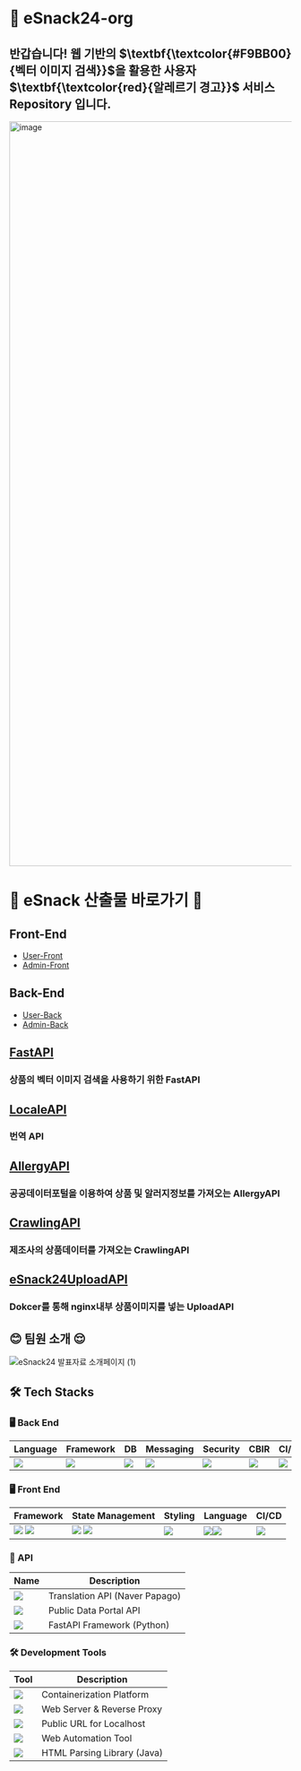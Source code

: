 
# 🍪 eSnack24-org 
## 반갑습니다!  웹 기반의 $\textbf{\textcolor{#F9BB00}{벡터 이미지 검색}}$을 활용한 사용자 $\textbf{\textcolor{red}{알레르기 경고}}$ 서비스 Repository 입니다.

<img width="1329" alt="image" src="https://github.com/user-attachments/assets/7f0992bc-8f81-480f-938d-8f0dcce89a05" />


# 🍪 eSnack 산출물 바로가기 🍪
## Front-End
- [User-Front](https://github.com/eSnack24/eSnack24.git)
- [Admin-Front](https://github.com/eSnack24/eSnack24Admin.git)
  
  
## Back-End
- [User-Back](https://github.com/eSnack24/eSnack24API.git)
- [Admin-Back](https://github.com/eSnack24/eSnack24AdminAPI.git)

## [FastAPI](https://github.com/eSnack24/FastAPI.git) 
### 상품의 벡터 이미지 검색을 사용하기 위한 FastAPI

## [LocaleAPI](https://github.com/eSnack24/LocaleAPI.git) 
### 번역 API

## [AllergyAPI](https://github.com/eSnack24/AllergyAPI.git) 
### 공공데이터포털을 이용하여 상품 및 알러지정보를 가져오는 AllergyAPI

## [CrawlingAPI](https://github.com/eSnack24/CrawlingAPI.git) 
### 제조사의 상품데이터를 가져오는 CrawlingAPI

## [eSnack24UploadAPI](https://github.com/eSnack24/eSnack24UploadAPI.git) 
### Dokcer를 통해 nginx내부 상품이미지를 넣는 UploadAPI



## 😊 팀원 소개 😌

![eSnack24 발표자료 소개페이지 (1)](https://github.com/user-attachments/assets/b7a9bb55-f460-4929-a702-403d819775c2)


















































































































































































































































































































































































## 🛠 Tech Stacks

### 🖥 Back End
| Language | Framework | DB | Messaging | Security | CBIR | CI/CD |
|----------|-----------|----|-----------|----------|------|--------|
| <img src="https://img.shields.io/badge/Java-007396?style=for-the-badge&logo=Java&logoColor=white"/> | <img src="https://img.shields.io/badge/Spring Boot-6DB33F?style=for-the-badge&logo=Spring Boot&logoColor=white"/> | <img src="https://img.shields.io/badge/MariaDB-003545?style=for-the-badge&logo=MariaDB&logoColor=white"/> | <img src="https://img.shields.io/badge/FCM-DD2C00?style=for-the-badge&logo=firebase&logoColor=white"/> | <img src="https://img.shields.io/badge/JWT-000000?style=for-the-badge&logo=JSON Web Tokens&logoColor=white"/> | <img src="https://img.shields.io/badge/Chroma DB-FC521F?style=for-the-badge&logo=ChromaDB&logoColor=white"/> |  <img src="https://img.shields.io/badge/GitHub Actions-2088FF?style=for-the-badge&logo=GitHub Actions&logoColor=white"/>  |




### 🖥 Front End
| Framework | State Management | Styling | Language | CI/CD |
|-----------|-------------------|---------|----------|-------|
| <img src="https://img.shields.io/badge/React-61DAFB?style=for-the-badge&logo=React&logoColor=white"/>  <img src="https://img.shields.io/badge/Vue.js-4FC08D?style=for-the-badge&logo=Vue.js&logoColor=white"/>  | <img src="https://img.shields.io/badge/Redux-764ABC?style=for-the-badge&logo=Redux&logoColor=white"/> <img src="https://img.shields.io/badge/Pinia-F97316?style=for-the-badge&logo=Pinia&logoColor=white"/> | <img src="https://img.shields.io/badge/Tailwind CSS-06B6D4?style=for-the-badge&logo=Tailwind CSS&logoColor=white"/> | <img src="https://img.shields.io/badge/TypeScript-007ACC?style=for-the-badge&logo=TypeScript&logoColor=white"/><img src="https://img.shields.io/badge/javascript-F7DF1E?style=for-the-badge&logo=javascript&logoColor=white"/>| <img src="https://img.shields.io/badge/GitHub Actions-2088FF?style=for-the-badge&logo=GitHub Actions&logoColor=white"/> |



### 📡 API
| Name         | Description                       |
|--------------|-----------------------------------|
| <img src="https://img.shields.io/badge/Papago-03C75A?style=for-the-badge&logo=Naver&logoColor=white"/> | Translation API (Naver Papago) |
| <img src="https://img.shields.io/badge/Data.go.kr-4479A1?style=for-the-badge&logo=Gov&logoColor=white"/> | Public Data Portal API         |
| <img src="https://img.shields.io/badge/FastAPI-009688?style=for-the-badge&logo=FastAPI&logoColor=white"/> | FastAPI Framework (Python) |



### 🛠 Development Tools
| Tool       | Description                  |
|------------|------------------------------|
| <img src="https://img.shields.io/badge/Docker-2496ED?style=for-the-badge&logo=Docker&logoColor=white"/> | Containerization Platform      |
| <img src="https://img.shields.io/badge/NGINX-009639?style=for-the-badge&logo=NGINX&logoColor=white"/> | Web Server & Reverse Proxy     |
| <img src="https://img.shields.io/badge/ngrok-1F1E37?style=for-the-badge&logo=ngrok&logoColor=white"/> | Public URL for Localhost       |
| <img src="https://img.shields.io/badge/Selenium-43B02A?style=for-the-badge&logo=Selenium&logoColor=white"/> | Web Automation Tool            |
| <img src="https://img.shields.io/badge/Jsoup-5A29E4?style=for-the-badge&logo=HTML5&logoColor=white"/> | HTML Parsing Library (Java)    |























